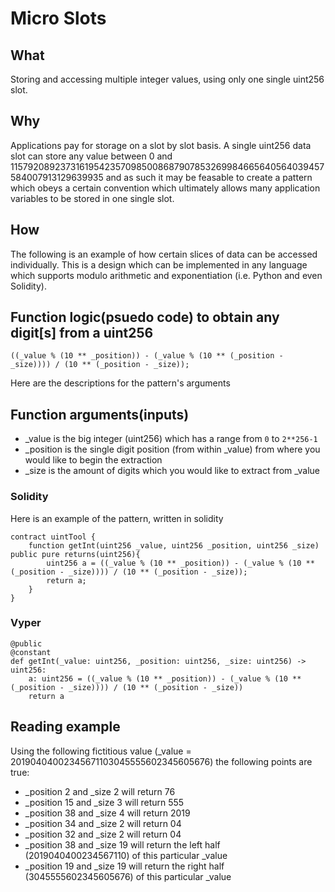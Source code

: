 # Micro Slots

## What

Storing and accessing multiple integer values, using only one single uint256 slot.

## Why

Applications pay for storage on a slot by slot basis.
A single uint256 data slot can store any value between 0 and 115792089237316195423570985008687907853269984665640564039457584007913129639935 and as such it may be feasable to create a pattern which obeys a certain convention which ultimately allows many application variables to be stored in one single slot.

## How

The following is an example of how certain slices of data can be accessed individually.
This is a design which can be implemented in any language which supports modulo arithmetic and exponentiation (i.e. Python and even Solidity). 

## Function logic(psuedo code) to obtain any digit[s] from a uint256

```
((_value % (10 ** _position)) - (_value % (10 ** (_position - _size)))) / (10 ** (_position - _size));
```

Here are the descriptions for the pattern's arguments

## Function arguments(inputs)

- _value
is the big integer (uint256) which has a range from `0` to `2**256-1` 
- _position
is the single digit position (from within _value) from where you would like to begin the extraction
- _size
is the amount of digits which you would like to extract from _value

### Solidity

Here is an example of the pattern, written in solidity
```
contract uintTool {
    function getInt(uint256 _value, uint256 _position, uint256 _size) public pure returns(uint256){
        uint256 a = ((_value % (10 ** _position)) - (_value % (10 ** (_position - _size)))) / (10 ** (_position - _size));
        return a;
    }
}
```

### Vyper

```
@public
@constant
def getInt(_value: uint256, _position: uint256, _size: uint256) -> uint256:
    a: uint256 = ((_value % (10 ** _position)) - (_value % (10 ** (_position - _size)))) / (10 ** (_position - _size))
    return a
```
## Reading example

Using the following fictitious value (_value = 20190404002345671103045555602345605676) the following points are true:
- _position 2 and _size 2 
will return 76
- _position 15 and _size 3 
will return 555
- _position 38 and _size 4 
will return 2019
- _position 34 and _size 2 
will return 04
- _position 32 and _size 2 
will return 04
- _position 38 and _size 19 
will return the left half (2019040400234567110) of this particular _value
- _position 19 and _size 19 
will return the right half (3045555602345605676) of this particular _value
